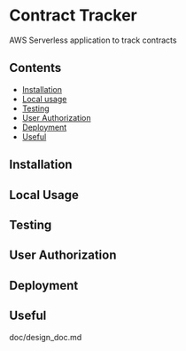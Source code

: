 # Contract Tracker

AWS Serverless application to track contracts

## Contents

* [Installation](#installation)
* [Local usage](#local-usage)
* [Testing](#testing)
* [User Authorization](#user-authorization)
* [Deployment](#deployment)
* [Useful](#useful)

## Installation
## Local Usage
## Testing
## User Authorization
## Deployment
## Useful
doc/design_doc.md